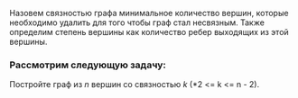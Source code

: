 Назовем связностью графа минимальное количество вершин, которые необходимо удалить для того чтобы граф стал несвязным. Также определим степень вершины как количество ребер выходящих из этой вершины. 

### Рассмотрим следующую задачу:
Постройте граф из *n* вершин со связностью *k* (*2 <= k <= n - 2). 

